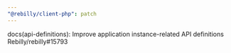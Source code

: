 ```yaml
---
"@rebilly/client-php": patch
---
```


docs(api-definitions): Improve application instance-related API definitions Rebilly/rebilly#15793
